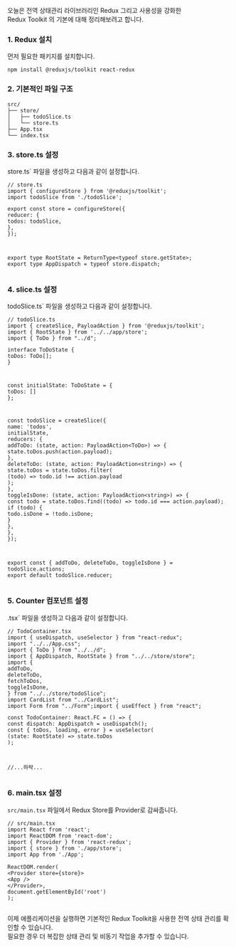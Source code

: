 <p>오늘은 전역 상태관리 라이브러리인 Redux 그리고 사용성을 강화한<br>Redux Toolkit 의 기본에 대해 정리해보려고 합니다.</p>
<h3>1. Redux 설치</h3>
<p>먼저 필요한 패키지를 설치합니다.</p>
<pre><code class="language-bash">npm install @reduxjs/toolkit react-redux</code></pre>
<h3>2. 기본적인 파일 구조</h3>
<pre><code class="language-plaintext">src/
├── store/
│   ├── todoSlice.ts
│   └── store.ts
├── App.tsx
└── index.tsx</code></pre>
<h3>3. store.ts 설정</h3>
<p>store.ts` 파일을 생성하고 다음과 같이 설정합니다.</p>
<pre><code class="language-typescript">// store.ts
import { configureStore } from &#39;@reduxjs/toolkit&#39;;
import todoSlice from &#39;./todoSlice&#39;;
<p>export const store = configureStore({
reducer: {
todos: todoSlice,
},
});</p>
<p>export type RootState = ReturnType&lt;typeof store.getState&gt;;
export type AppDispatch = typeof store.dispatch;</code></pre></p>
<h3>4. slice.ts 설정</h3>
<p>todoSlice.ts` 파일을 생성하고 다음과 같이 설정합니다.</p>
<pre><code class="language-typescript">// todoSlice.ts
import { createSlice, PayloadAction } from &#39;@reduxjs/toolkit&#39;;
import { RootState } from &#39;../../app/store&#39;;
import { ToDo } from &quot;../d&quot;;
<p>interface ToDoState {
toDos: ToDo[];
}</p>
<p>const initialState: ToDoState = {
toDos: []
};</p>
<p>const todoSlice = createSlice({
name: 'todos',
initialState,
reducers: {
addToDo: (state, action: PayloadAction&lt;ToDo&gt;) =&gt; {
state.toDos.push(action.payload);
},
deleteToDo: (state, action: PayloadAction&lt;string&gt;) =&gt; {
state.toDos = state.toDos.filter(
(todo) =&gt; todo.id !== action.payload
);
},
toggleIsDone: (state, action: PayloadAction&lt;string&gt;) =&gt; {
const todo = state.toDos.find((todo) =&gt; todo.id === action.payload);
if (todo) {
todo.isDone = !todo.isDone;
}
},
},
});</p>
<p>export const { addToDo, deleteToDo, toggleIsDone } = todoSlice.actions;
export default todoSlice.reducer;</code></pre></p>
<h3>5. Counter 컴포넌트 설정</h3>
<p>.tsx` 파일을 생성하고 다음과 같이 설정합니다.</p>
<pre><code class="language-typescript">// TodoContainer.tsx
import { useDispatch, useSelector } from &quot;react-redux&quot;;
import &quot;../../App.css&quot;;
import { ToDo } from &quot;../../d&quot;;
import { AppDispatch, RootState } from &quot;../../store/store&quot;;
import {
addToDo,
deleteToDo,
fetchToDos,
toggleIsDone,
} from &quot;../../store/todoSlice&quot;;
import CardList from &quot;../CardList&quot;;
import Form from &quot;../Form&quot;;import { useEffect } from &quot;react&quot;;
<p>const TodoContainer: React.FC = () =&gt; {
const dispatch: AppDispatch = useDispatch();
const { toDos, loading, error } = useSelector(
(state: RootState) =&gt; state.toDos
);</p>
<p>//...하략...</code></pre></p>
<h3>6. main.tsx 설정</h3>
<p><code>src/main.tsx</code> 파일에서 Redux Store를 Provider로 감싸줍니다.</p>
<pre><code class="language-typescript">// src/main.tsx
import React from &#39;react&#39;;
import ReactDOM from &#39;react-dom&#39;;
import { Provider } from &#39;react-redux&#39;;
import { store } from &#39;./app/store&#39;;
import App from &#39;./App&#39;;
<p>ReactDOM.render(
&lt;Provider store={store}&gt;
&lt;App /&gt;
&lt;/Provider&gt;,
document.getElementById('root')
);</code></pre></p>
<p>이제 애플리케이션을 실행하면 기본적인 Redux Toolkit을 사용한 전역 상태 관리를 확인할 수 있습니다.<br>필요한 경우 더 복잡한 상태 관리 및 비동기 작업을 추가할 수 있습니다.</p>